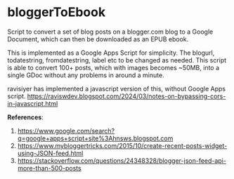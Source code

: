 # bloggerToEbook
Script to convert a set of blog posts on a blogger.com blog to a Google Document, which can then be downloaded as an EPUB ebook.

This is implemented as a Google Apps Script for simplicity. The blogurl, todatestring, fromdatestring, label etc to be changed as needed. This script is able to convert 100+ posts, which with images becomes ~50MB, into a single GDoc without any problems in around a minute. 

ravisiyer has implemented a javascript version of this, without Google Apps script. https://raviswdev.blogspot.com/2024/03/notes-on-bypassing-cors-in-javascript.html

**References**:
1. https://www.google.com/search?q=google+apps+script+site%3Ahnsws.blogspot.com
2. https://www.mybloggertricks.com/2015/10/create-recent-posts-widget-using-JSON-feed.html
3. https://stackoverflow.com/questions/24348328/blogger-json-feed-api-more-than-500-posts
